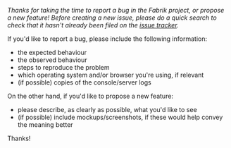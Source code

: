 _Thanks for taking the time to report a bug in the Fabrik project, or propose a new feature! Before creating a new issue, please do a quick search to check that it hasn't already been filed on the [issue tracker](https://github.com/Cloud-CV/Fabrik/issues)._

If you'd like to report a bug, please include the following information:
- the expected behaviour
- the observed behaviour
- steps to reproduce the problem
- which operating system and/or browser you're using, if relevant
- (if possible) copies of the console/server logs

On the other hand, if you'd like to propose a new feature:
- please describe, as clearly as possible, what you'd like to see
- (if possible) include mockups/screenshots, if these would help convey the meaning better

Thanks!
